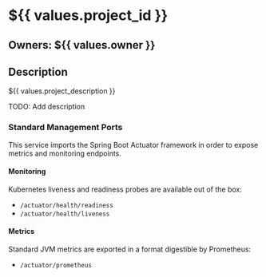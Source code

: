 # ${{ values.project_id }}

## Owners: ${{ values.owner }}

## Description

${{ values.project_description }}

TODO: Add description

### Standard Management Ports

This service imports the Spring Boot Actuator framework in order to expose metrics
and monitoring endpoints.

#### Monitoring

Kubernetes liveness and readiness probes are available out of the box:

- `/actuator/health/readiness`
- `/actuator/health/liveness`

#### Metrics

Standard JVM metrics are exported in a format digestible by Prometheus:

- `/actuator/prometheus`
